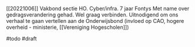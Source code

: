 [[20221006]] Vakbond sectie HO. Cyber/infra. 7 jaar Fontys
Met name over gedragsverandering gehad.
Wel graag verbinden.
Uitnodigend om ons verhaal te gaan vertellen aan de Onderwijsbond (invloed op CAO, hogere overheid - ministerie, [[Vereniging Hogescholen]])

#todo #draft
